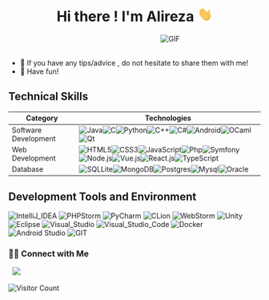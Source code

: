 



<h1 align="center">Hi there !  I'm Alireza  <img src="https://raw.githubusercontent.com/devSouvik/devSouvik/master/Hi.gif" width="30px"></h1>

<img align="right" alt="GIF" src="https://github.com/devSouvik/devSouvik/blob/master/gif4.gif?raw=true" width="200"/>
<br>
<br>




* 💬 If you have any tips/advice , do not hesitate to share them with me!
* 💞️ Have fun!


## Technical Skills


| Category              | Technologies                             |
|-----------------------|------------------------------------------|
| Software Development  | ![Java](https://img.shields.io/badge/java-%23ED8B00.svg?style=for-the-badge&logo=openjdk&logoColor=white)![C](https://img.shields.io/badge/c-%2300599C.svg?style=for-the-badge&logo=c&logoColor=white)![Python](https://img.shields.io/badge/python-3670A0?style=for-the-badge&logo=python&logoColor=ffdd54)![C++](https://img.shields.io/badge/C%2B%2B-00599C?style=for-the-badge&logo=c%2B%2B&logoColor=white)![C#](https://img.shields.io/badge/c%23-%23239120.svg?style=for-the-badge&logo=csharp&logoColor=white)![Android](https://img.shields.io/badge/Android-3DDC84?style=for-the-badge&logo=android&logoColor=white)![OCaml](https://img.shields.io/badge/OCaml-%23E98407.svg?style=for-the-badge&logo=ocaml&logoColor=white)![Qt](https://img.shields.io/badge/Qt-%23217346.svg?style=for-the-badge&logo=Qt&logoColor=white)  |
| Web Development       | ![HTML5](https://img.shields.io/badge/html5-%23E34F26.svg?style=for-the-badge&logo=html5&logoColor=white)![CSS3](https://img.shields.io/badge/css3-%231572B6.svg?style=for-the-badge&logo=css3&logoColor=white)![JavaScript](https://img.shields.io/badge/javascript-%23323330.svg?style=for-the-badge&logo=javascript&logoColor=%23F7DF1E)![Php](https://img.shields.io/badge/php-464e78.svg?style=for-the-badge&logo=php&logoColor=%8993be)![Symfony](https://img.shields.io/badge/Symfony-181717?style=for-the-badge&logo=Symfony&logoColor=white)![Node.js](https://img.shields.io/badge/Node.js-339933?style=for-the-badge&logo=nodedotjs&logoColor=white)![Vue.js](https://img.shields.io/badge/Vue.js-296d4f?style=for-the-badge&logo=vuedotjs&logoColor=4FC08D)![React.js](https://img.shields.io/badge/React-0886ff?style=for-the-badge&logo=react&logoColor=61DAFB)![TypeScript](https://img.shields.io/badge/typescript-%23007ACC.svg?style=for-the-badge&logo=typescript&logoColor=white)        |
| Database              | ![SQLLite](	https://img.shields.io/badge/SQLLite-07405E?style=for-the-badge&logo=sqlite&logoColor=white)![MongoDB](https://img.shields.io/badge/MongoDB-%234ea94b.svg?style=for-the-badge&logo=mongodb&logoColor=white)![Postgres](https://img.shields.io/badge/postgres-%23316192.svg?style=for-the-badge&logo=postgresql&logoColor=white)![Mysql](https://img.shields.io/badge/MySQL-005C84?style=for-the-badge&logo=mysql&logoColor=white)![Oracle](https://img.shields.io/badge/Oracle-F80000?style=for-the-badge&logo=oracle&logoColor=white)            |



## Development Tools and Environment

![IntelliJ_IDEA](https://img.shields.io/badge/IntelliJ_IDEA-000000.svg?style=for-the-badge&logo=intellij-idea&logoColor=white) ![PHPStorm](http://img.shields.io/badge/-PHPStorm-000000?style=for-the-badge&logo=phpstorm&logoColor=white) ![PyCharm](https://img.shields.io/badge/PyCharm-000000.svg?&style=for-the-badge&logo=PyCharm&logoColor=white) ![CLion](https://img.shields.io/badge/CLion-000000?style=for-the-badge&logo=clion&logoColor=white) ![WebStorm](https://img.shields.io/badge/WebStorm-000000?style=for-the-badge&logo=WebStorm&logoColor=white) ![Unity](https://img.shields.io/badge/unity-%23000000.svg?style=for-the-badge&logo=unity&logoColor=white) ![Eclipse](https://img.shields.io/badge/Eclipse-2C2255?style=for-the-badge&logo=eclipse&logoColor=white)  ![Visual_Studio](https://img.shields.io/badge/Visual_Studio-5C2D91?style=for-the-badge&logo=visual%20studio&logoColor=white) ![Visual_Studio_Code](https://img.shields.io/badge/VSCode-0078D4?style=for-the-badge&logo=visual%20studio%20code&logoColor=white) ![Docker](https://img.shields.io/badge/docker-%230db7ed.svg?style=for-the-badge&logo=docker&logoColor=white) ![Android Studio](https://img.shields.io/badge/Android%20Studio-3DDC84.svg?style=for-the-badge&logo=android-studio&logoColor=white) ![GIT](https://img.shields.io/badge/GIT-E44C30?style=for-the-badge&logo=git&logoColor=white)  



<h3> 🤝🏻 Connect with Me </h3>
&nbsp; <a href="mailto:alirezaakcodes@gmail.com" target="_blank" rel="noopener noreferrer"><img src="https://img.icons8.com/plasticine/100/000000/gmail.png"  width="50" /></a>

![Visitor Count](https://profile-counter.glitch.me/{Alireza13AK}/count.svg)




<!--
Here are some ideas to get you started:

- 🔭 I’m currently working on ...
- 🌱 I’m currently learning ...
- 👯 I’m looking to collaborate on ...
- 🤔 I’m looking for help with ...
- 💬 Ask me about ...
- 📫 How to reach me: ...
- 😄 Pronouns: ...
- ⚡ Fun fact: ...
-->
